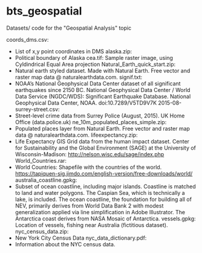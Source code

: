 # bts_geospatial
Datasets/ code for the "Geospatial Analysis" topic

coords_dms.csv:
- List of x,y point coordinates in DMS
alaska.zip:
- Political boundary of Alaska
cea.tif:
Sample raster image, using Cyldindrical Equal Area projection
Natural_Earth_quick_start.zip:
- Natural earth styled dataset. Made with Natural Earth. Free vector and raster map data @ naturalearthdata.com.
signif.txt:
- NOAA’s National Geophysical Data Center dataset of all significant earthquakes since 2150 BC. National Geophysical Data Center / World Data Service (NGDC/WDS): Significant Earthquake Database. National Geophysical Data Center, NOAA. doi:10.7289/V5TD9V7K
2015-08-surrey-street.csv:
- Street-level crime data from Surrey Police (August, 2015). UK Home Office (data.police.uk)
ne_10m_populated_places_simple.zip:
- Populated places layer from Natural Earth. Free vector and raster map data @ naturalearthdata.com.
lifeexpectancy.zip:
-  Life Expectancy GIS Grid data from the human impact dataset.  Center for Sustainability and the Global Environment (SAGE) at the University of Wisconsin-Madison: http://nelson.wisc.edu/sage/index.php
World_Countries.rar:
- World Countries: Shapefile with the countries of the world. https://tapiquen-sig.jimdo.com/english-version/free-downloads/world/
australia_coastline.gpkg:
- Subset of ocean coastline, including major islands. Coastline is matched to land and water polygons. The Caspian Sea, which is technically a lake, is included. The ocean coastline, the foundation for building all of NEV, primarily derives from World Data Bank 2 with modest generalization applied via line simplification in Adobe Illustrator. The Antarctica coast derives from NASA Mosaic of Antarctica.
vessels.gpkg:
Location of vessels, fishing near Australia (fictitious dataset).
nyc_census_data.zip:
- New York City Census Data
nyc_data_dictionary.pdf:
- Information about the NYC census data.
